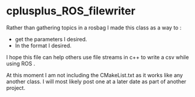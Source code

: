 # cplusplus_ROS_filewriter
Rather than gathering topics in a rosbag I made this class as a way to :
* get the parameters I desired.
* In the format I desired.

I hope this file can help others use file streams in c++ to write a csv while using ROS .

At this moment I am not including the CMakeList.txt as it works like any another class.
I will most likely post one at a later date as part of another project.
